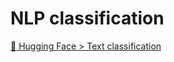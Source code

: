 # NLP classification

[:hugs: Hugging Face &gt; Text classification](https://huggingface.co/docs/transformers/tasks/sequence_classification)
